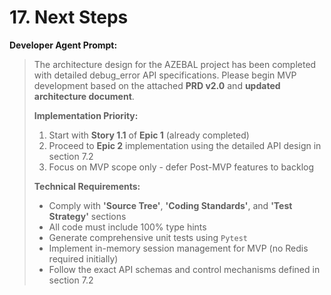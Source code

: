 # 17. Next Steps

**Developer Agent Prompt:**

> The architecture design for the AZEBAL project has been completed with detailed debug_error API specifications. Please begin MVP development based on the attached **PRD v2.0** and **updated architecture document**. 
>
> **Implementation Priority:**
> 1. Start with **Story 1.1** of **Epic 1** (already completed)
> 2. Proceed to **Epic 2** implementation using the detailed API design in section 7.2
> 3. Focus on MVP scope only - defer Post-MVP features to backlog
>
> **Technical Requirements:**
> - Comply with **'Source Tree'**, **'Coding Standards'**, and **'Test Strategy'** sections
> - All code must include 100% type hints
> - Generate comprehensive unit tests using `Pytest`
> - Implement in-memory session management for MVP (no Redis required initially)
> - Follow the exact API schemas and control mechanisms defined in section 7.2
